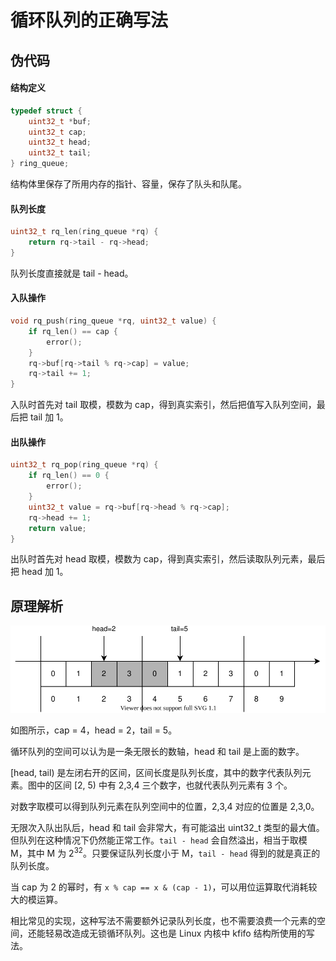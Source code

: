 # 循环队列的正确写法

## 伪代码

#### 结构定义

```cpp
typedef struct {
    uint32_t *buf;
    uint32_t cap;
    uint32_t head;
    uint32_t tail;
} ring_queue;
```

结构体里保存了所用内存的指针、容量，保存了队头和队尾。

#### 队列长度

```cpp
uint32_t rq_len(ring_queue *rq) { 
    return rq->tail - rq->head; 
}
```

队列长度直接就是 tail - head。

#### 入队操作

```cpp
void rq_push(ring_queue *rq, uint32_t value) {
    if rq_len() == cap {
        error();
    }
    rq->buf[rq->tail % rq->cap] = value;
    rq->tail += 1;
}
```

入队时首先对 tail 取模，模数为 cap，得到真实索引，然后把值写入队列空间，最后把 tail 加 1。

#### 出队操作

```cpp
uint32_t rq_pop(ring_queue *rq) {
    if rq_len() == 0 {
        error();
    }
    uint32_t value = rq->buf[rq->head % rq->cap];
    rq->head += 1;
    return value;
}
```

出队时首先对 head 取模，模数为 cap，得到真实索引，然后读取队列元素，最后把 head 加 1。

## 原理解析

![](img.svg)

如图所示，cap = 4，head = 2，tail = 5。

循环队列的空间可以认为是一条无限长的数轴，head 和 tail 是上面的数字。

[head, tail) 是左闭右开的区间，区间长度是队列长度，其中的数字代表队列元素。图中的区间 [2, 5) 中有 2,3,4 三个数字，也就代表队列元素有 3 个。

对数字取模可以得到队列元素在队列空间中的位置，2,3,4 对应的位置是 2,3,0。

无限次入队出队后，head 和 tail 会非常大，有可能溢出 uint32_t 类型的最大值。但队列在这种情况下仍然能正常工作。`tail - head` 会自然溢出，相当于取模 M，其中 M 为 $2^{32}$。只要保证队列长度小于 M，`tail - head` 得到的就是真正的队列长度。

当 cap 为 2 的幂时，有 `x % cap == x & (cap - 1)`，可以用位运算取代消耗较大的模运算。

相比常见的实现，这种写法不需要额外记录队列长度，也不需要浪费一个元素的空间，还能轻易改造成无锁循环队列。这也是 Linux 内核中 kfifo 结构所使用的写法。
